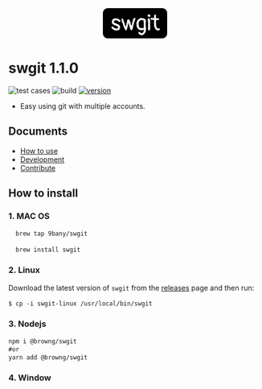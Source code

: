 
<p align="center" style="margin-top: 35px !important; margin-bottom: 25px !important;">
  <img height="60" src="./assets/doc_images/logo.png" />
</p>

# swgit 1.1.0
![test cases](https://github.com/9bany/git-switch/actions/workflows/dev-test.yml/badge.svg)
![build ](https://github.com/9bany/git-switch/actions/workflows/build.yml/badge.svg)
[![version](https://img.shields.io/badge/version-1.1.0-yellow.svg)](https://semver.org)

- Easy using git with multiple accounts.
## Documents
- [How to use](./docs/how-to-use.md)
- [Development](./docs/development.md)
- [Contribute](./CONTRIBUTING.md)

## How to install 
### 1. MAC OS
```
  brew tap 9bany/swgit

  brew install swgit
```
### 2. Linux

Download the latest version of `swgit` from the [releases](https://github.com/9bany/git-switch/releases) page and then run:
```
$ cp -i swgit-linux /usr/local/bin/swgit
```

### 3. Nodejs 
```
npm i @browng/swgit
#or
yarn add @browng/swgit
```
### 4. Window

